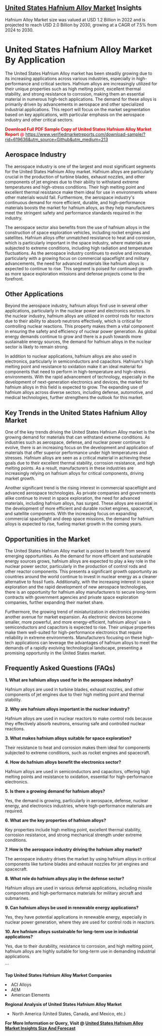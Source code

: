 <h2><a href="https://www.verifiedmarketreports.com/download-sample/?rid=619636&amp;utm_source=Github&amp;utm_medium=213" target="_blank">United States Hafnium Alloy Market</a> Insights</h2><p>Hafnium Alloy Market size was valued at USD 1.2 Billion in 2022 and is projected to reach USD 2.0 Billion by 2030, growing at a CAGR of 7.5% from 2024 to 2030.</p><p><h1>United States Hafnium Alloy Market By Application</h1><p>The United States Hafnium Alloy market has been steadily growing due to its increasing applications across various industries, especially in high-performance and critical sectors. Hafnium alloys are increasingly utilized for their unique properties such as high melting point, excellent thermal stability, and strong resistance to corrosion, making them an essential material in numerous high-tech applications. The demand for these alloys is primarily driven by advancements in aerospace and other specialized industrial applications. This report will focus on the market segmentation based on key applications, with particular emphasis on the aerospace industry and other critical sectors.</p><p><p><span class=""><span style="color: #ff0000;"><strong>Download Full PDF Sample Copy of United States Hafnium Alloy Market Report</strong> @ </span><a href="https://www.verifiedmarketreports.com/download-sample/?rid=619636&amp;utm_source=Github&amp;utm_medium=213" target="_blank">https://www.verifiedmarketreports.com/download-sample/?rid=619636&amp;utm_source=Github&amp;utm_medium=213</a></span></p></p><h2>Aerospace Industry</h2><p>The aerospace industry is one of the largest and most significant segments for the United States Hafnium Alloy market. Hafnium alloys are particularly crucial in the production of turbine blades, exhaust nozzles, and other components of jet engines due to their ability to withstand extreme temperatures and high-stress conditions. Their high melting point and excellent thermal resistance make them ideal for use in environments where other materials would fail. Furthermore, the aerospace industry's continuous demand for more efficient, durable, and high-performance materials boosts the market for hafnium alloys, as they help manufacturers meet the stringent safety and performance standards required in the industry.</p><p>The aerospace sector also benefits from the use of hafnium alloys in the construction of space exploration vehicles, including rocket engines and satellites. Hafnium alloys offer unmatched resistance to heat and corrosion, which is particularly important in the space industry, where materials are subjected to extreme conditions, including high radiation and temperature fluctuations. As the aerospace industry continues to evolve and innovate, particularly with a growing focus on commercial spaceflight and military advancements, the need for advanced materials like hafnium alloys is expected to continue to rise. This segment is poised for continued growth as more space exploration missions and defense projects come to the forefront.</p><h2>Other Applications</h2><p>Beyond the aerospace industry, hafnium alloys find use in several other applications, particularly in the nuclear power and electronics sectors. In the nuclear industry, hafnium alloys are utilized in control rods for reactors due to their ability to absorb neutrons effectively, which is critical for controlling nuclear reactions. This property makes them a vital component in ensuring the safety and efficiency of nuclear power generation. As global energy demands continue to grow and there is a push towards more sustainable energy sources, the demand for hafnium alloys in the nuclear sector is likely to remain strong.</p><p>In addition to nuclear applications, hafnium alloys are also used in electronics, particularly in semiconductors and capacitors. Hafnium's high melting point and resistance to oxidation make it an ideal material for components that need to perform in high-temperature and high-stress environments. With the rapid advancement of technology, especially in the development of next-generation electronics and devices, the market for hafnium alloys in this field is expected to grow. The expanding use of hafnium alloys across diverse sectors, including defense, automotive, and medical technologies, further strengthens the outlook for this market.</p><h2>Key Trends in the United States Hafnium Alloy Market</h2><p>One of the key trends driving the United States Hafnium Alloy market is the growing demand for materials that can withstand extreme conditions. As industries such as aerospace, defense, and nuclear power continue to evolve, there is an increasing focus on the development and application of materials that offer superior performance under high temperatures and stresses. Hafnium alloys are seen as a critical material in achieving these goals due to their excellent thermal stability, corrosion resistance, and high melting points. As a result, manufacturers in these industries are increasingly relying on hafnium alloys for critical components, driving market growth.</p><p>Another significant trend is the rising interest in commercial spaceflight and advanced aerospace technologies. As private companies and governments alike continue to invest in space exploration, the need for advanced materials, including hafnium alloys, has surged. These alloys are essential in the development of more efficient and durable rocket engines, spacecraft, and satellite components. With the increasing focus on expanding commercial spaceflight and deep space missions, the demand for hafnium alloys is expected to rise, fueling market growth in the coming years.</p><h2>Opportunities in the Market</h2><p>The United States Hafnium Alloy market is poised to benefit from several emerging opportunities. As the demand for more efficient and sustainable energy sources grows, hafnium alloys are expected to play a key role in the nuclear power sector, particularly in the production of control rods and other reactor components. This presents a significant growth opportunity as countries around the world continue to invest in nuclear energy as a cleaner alternative to fossil fuels. Additionally, with the increasing interest in space exploration and the rapid development of new aerospace technologies, there is an opportunity for hafnium alloy manufacturers to secure long-term contracts with government agencies and private space exploration companies, further expanding their market share.</p><p>Furthermore, the growing trend of miniaturization in electronics provides another avenue for market expansion. As electronic devices become smaller, more powerful, and more energy-efficient, hafnium alloys' use in semiconductors and capacitors is expected to rise. Their unique properties make them well-suited for high-performance electronics that require reliability in extreme environments. Manufacturers focusing on these high-tech applications can leverage the advantages of hafnium alloys to meet the demands of a rapidly evolving technological landscape, presenting a promising opportunity in the United States market.</p><h2>Frequently Asked Questions (FAQs)</h2><p><strong>1. What are hafnium alloys used for in the aerospace industry?</strong></p><p>Hafnium alloys are used in turbine blades, exhaust nozzles, and other components of jet engines due to their high melting point and thermal stability.</p><p><strong>2. Why are hafnium alloys important in the nuclear industry?</strong></p><p>Hafnium alloys are used in nuclear reactors to make control rods because they effectively absorb neutrons, ensuring safe and controlled nuclear reactions.</p><p><strong>3. What makes hafnium alloys suitable for space exploration?</strong></p><p>Their resistance to heat and corrosion makes them ideal for components subjected to extreme conditions, such as rocket engines and spacecraft.</p><p><strong>4. How do hafnium alloys benefit the electronics sector?</strong></p><p>Hafnium alloys are used in semiconductors and capacitors, offering high melting points and resistance to oxidation, essential for high-performance electronics.</p><p><strong>5. Is there a growing demand for hafnium alloys?</strong></p><p>Yes, the demand is growing, particularly in aerospace, defense, nuclear energy, and electronics industries, where high-performance materials are required.</p><p><strong>6. What are the key properties of hafnium alloys?</strong></p><p>Key properties include high melting point, excellent thermal stability, corrosion resistance, and strong mechanical strength under extreme conditions.</p><p><strong>7. How is the aerospace industry driving the hafnium alloy market?</strong></p><p>The aerospace industry drives the market by using hafnium alloys in critical components like turbine blades and exhaust nozzles for jet engines and spacecraft.</p><p><strong>8. What role do hafnium alloys play in the defense sector?</strong></p><p>Hafnium alloys are used in various defense applications, including missile components and high-performance materials for military aircraft and submarines.</p><p><strong>9. Can hafnium alloys be used in renewable energy applications?</strong></p><p>Yes, they have potential applications in renewable energy, especially in nuclear power generation, where they are used for control rods in reactors.</p><p><strong>10. Are hafnium alloys sustainable for long-term use in industrial applications?</strong></p><p>Yes, due to their durability, resistance to corrosion, and high melting point, hafnium alloys are highly suitable for long-term use in demanding industrial applications.</p>```</p><p><strong>Top United States Hafnium Alloy Market Companies</strong></p><div data-test-id=""><p><li>ACI Alloys</li><li> AEM</li><li> American Elements</li></p><div><strong>Regional Analysis of&nbsp;United States Hafnium Alloy Market</strong></div><ul><li dir="ltr"><p dir="ltr">North America&nbsp;(United States, Canada, and Mexico, etc.)</p></li></ul><p><strong>For More Information or Query, Visit @&nbsp;</strong><strong><a href="https://www.verifiedmarketreports.com/product/hafnium-alloy-market/?utm_source=Github&amp;utm_medium=213" target="_blank">United States Hafnium Alloy Market Insights Size And Forecast</a></strong></p></div>
